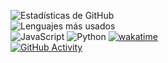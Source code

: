 ![Estadísticas de GitHub](https://github-readme-stats.vercel.app/api?username=Dieghosty10&show_icons=true&theme=dracula)<br>
![Lenguajes más usados](https://github-readme-stats.vercel.app/api/top-langs/?username=Dieghosty10&layout=compact&theme=dracula)<br>
![JavaScript](https://img.shields.io/badge/-JavaScript-F7DF1E?logo=javascript&logoColor=black)
![Python](https://img.shields.io/badge/-Python-3776AB?logo=python&logoColor=white)
[![wakatime](https://wakatime.com/badge/user/8612202e-a203-481d-8ed1-084ba92ee2e6.svg)](https://wakatime.com/@<dieghosty10>)<br>
[![GitHub Activity](https://github-readme-activity-graph.vercel.app/graph?username=dieghosty10&theme=github-compact)](https://github.com/ashutosh00710/github-readme-activity-graph)
